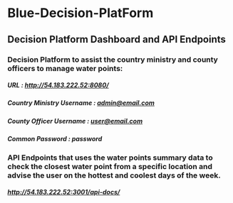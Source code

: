 # Blue-Decision-PlatForm

## Decision Platform Dashboard and API Endpoints

### Decision Platform to assist the country ministry and county officers to manage water points:

##### URL : http://54.183.222.52:8080/
##### Country Ministry Username : admin@email.com
##### County Officer Username : user@email.com
##### Common Password : password


### API Endpoints that uses the water points summary data to check the closest water point from a specific location and advise the user on the hottest and coolest days of the week.

##### http://54.183.222.52:3001/api-docs/

